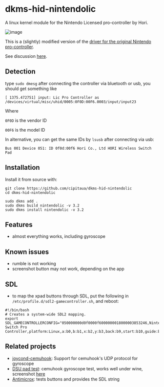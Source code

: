 # dkms-hid-nintendolic

A linux kernel module for the Nintendo Licensed pro-controller by Hori.

![image](https://user-images.githubusercontent.com/4388859/226704191-fa25b50f-6b8e-4e39-9f54-60c813d5e02a.png)

This is a (slightly) modified version of the [driver for the original Nintendo pro-controller](https://github.com/DanielOgorchock/linux).

See discussion [here](https://github.com/DanielOgorchock/linux/issues/10).

## Detection

type `sudo dmesg` after connecting the controller via bluetooth or usb, you should get something like
```
[ 1375.472751] input: Lic Pro Controller as /devices/virtual/misc/uhid/0005:0F0D:00F6.0003/input/input23
```
Where

`0F0D` is the vendor ID

`00F6` is the model ID

In alternative, you can get the same IDs by `lsusb` after connecting via usb:
```
Bus 001 Device 051: ID 0f0d:00f6 Hori Co., Ltd HORI Wireless Switch Pad
```

## Installation

Install it from source with:

```
git clone https://github.com/cipitaua/dkms-hid-nintendolic
cd dkms-hid-nintendolic

sudo dkms add .
sudo dkms build nintendolic -v 3.2
sudo dkms install nintendolic -v 3.2
```

## Features

- almost everything works, including gyroscope

## Known issues

- rumble is not working
- screenshot button may not work, depending on the app

## SDL

- to map the xpad buttons through SDL, put the following in `/etc/profile.d/sdl2-gamecontroller.sh`, and reboot:
```
#!/bin/bash
# Creates a system-wide SDL2 mapping.
export SDL_GAMECONTROLLERCONFIG="050000000d0f0000f6000000018000003853246,Nintendo Switch Pro Controller,platform:Linux,a:b0,b:b1,x:b2,y:b3,back:b9,start:b10,guide:b11,leftshoulder:b5,rightshoulder:b6,leftstick:b12,rightstick:b13,leftx:a0,lefty:a1,rightx:a2,righty:a3,lefttrigger:b7,righttrigger:b8,dpup:h0.1,dpleft:h0.8,dpdown:h0.4,dpright:h0.2,"
```

## Related projects

- [joycond-cemuhook](https://github.com/joaorb64/joycond-cemuhook): Support for cemuhook's UDP protocol for gyroscope
- [DSU pad test](https://files.sshnuke.net/PadTest_1011.zip): cemuhook gyroscope test, works well under wine, screenshot [here](https://raw.githubusercontent.com/marcowindt/WiiMoteDSU/master/windows-pad-test.gif)
- [Antimicrox](https://github.com/AntiMicroX/antimicrox): tests buttons and provides the SDL string
